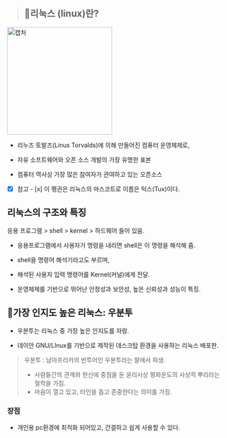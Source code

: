 > ## :closed_book:리눅스 (linux)란?

<img width="244" alt="캡처" src="https://user-images.githubusercontent.com/106229689/202475267-cd08c9cb-5712-4b3a-bfb6-5e07274e1ce8.PNG" width ="400" height ="250" >
  
  * 리누즈 토발즈(Linus Torvalds)에 의해 만들어진 컴퓨터 운영체제로,
  *  자유 소프트웨어와 오픈 소스 개발의 가장 유명한 표본

* 컴퓨터 역사상 가장 많은 참여자가 관여하고 있는 오픈소스

- [x] 참고 - [x] 이 펭귄은 리눅스의 마스코트로 이름은 턱스(Tux)이다.

## 리눅스의 구조와 특징
  
 응용 프로그램  > shell > kernel > 하드웨어 들어 있음.  
   
 * 응용프로그램에서 사용자가  명령을 내리면 shell은 이 명령을 해석해 줌.  
   
 * shell을 명령어 해석기라고도 부르며,  
  
  
 * 해석된 사용자 입력 명령어를 Kernel(커널)에게 전달.

 
* 운영체제를 기반으로 뛰어난 안정성과 보안성, 높은 신뢰성과 성능이 특징.

  
    
  
## 📌가장 인지도 높은 리눅스: 우분투

* 우분투는 리눅스 중 가장 높은 인지도를 자랑.

* 데이안 GNU/LInux를 기반으로 제작된 데스크탑 환경을 사용하는 리눅스 배포판.

> 우분투
> : 남아프리카의 반투어인 우분투라는 말에서 파생.
> * 사람들간의 관계와 헌신에 중점을 둔 윤리사상 평화운도의 사상적 뿌리라는 철학을  가짐.
> * 마음이 열고 있고, 타인을 돕고 존중한다는 의미를 가짐.
  
### 장점
*  개인용 pc환경에 최적화 되어있고, 간결하고 쉽게 사용할 수 있다.
